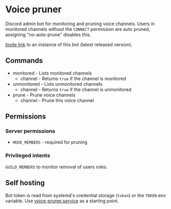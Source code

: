 # Voice pruner

Discord admin bot for monitoring and pruning voice channels.
Users in monitored channels without the `CONNECT` permission are auto pruned, assigning "no-auto-prune" disables this.

[Invite link] to an instance of this bot (latest released version).

## Commands
* monitored - Lists monitored channels
  * channel - Returns `true` if the channel is monitored
* unmonitored - Lists unmonitored channels
  * channel - Returns `true` if the channel is unmonitored
* prune - Prune voice channels
  * channel - Prune this voice channel

## Permissions

### Server permissions
* `MOVE_MEMBERS` -  required for pruning

### Privileged intents
`GUILD_MEMBERS` to monitor removal of users roles.

## Self hosting
Bot token is read from systemd's credential storage (`token`) or the `TOKEN` env variable.
Use [voice-pruner.service] as a starting point.

[Invite link]: https://discord.com/api/oauth2/authorize?client_id=861223160905072640&permissions=16777216&scope=bot%20applications.commands
[voice-pruner.service]: voice-pruner.service
